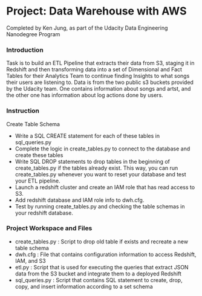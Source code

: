 # Project: Data Warehouse with AWS
Completed by Ken Jung, as part of the Udacity Data Engineering Nanodegree Program

### Introduction
Task is to build an ETL Pipeline that extracts their data from S3, staging it in Redshift and then transforming data into a set of Dimensional and Fact Tables for their Analytics Team to continue finding Insights to what songs their users are listening to. Data is from the two public s3 buckets provided by the Udacity team. One contains information about songs and artst, and the other one has information about log actions done by users. 

### Instruction
Create Table Schema

- Write a SQL CREATE statement for each of these tables in sql_queries.py
- Complete the logic in create_tables.py to connect to the database and create these tables
- Write SQL DROP statements to drop tables in the beginning of create_tables.py if the tables already exist. This way, you can run create_tables.py whenever you want to reset your database and test your ETL pipeline.
- Launch a redshift cluster and create an IAM role that has read access to S3.
- Add redshift database and IAM role info to dwh.cfg.
- Test by running create_tables.py and checking the table schemas in your redshift database.

### Project Workspace and Files
- create_tables.py : Script to drop old table if exists and recreate a new table schema
- dwh.cfg : File that contains configuration information to access Redshift, IAM, and S3
- etl.py : Script that is used for executing the queries that extract JSON data from the S3 bucket and integrate them to a deployed Redshift
- sql_queries.py : Script that contains SQL statement to create, drop, copy, and insert information according to a set schema
